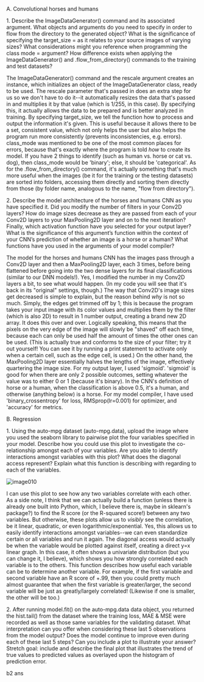 
A. Convolutional horses and humans

1\. Describe the ImageDataGenerator() command and its associated argument. What objects and arguments do you need to specify in order to flow from the directory to the generated object? What is the significance of specifying the target_size = as it relates to your source images of varying sizes? What considerations might you reference when programming the class mode = argument? How difference exists when applying the ImageDataGenerator() and .flow_from_directory() commands to the training and test datasets?

The ImageDataGenerator() command and the rescale argument creates an instance, which initializes an object of the ImageDataGenerator class, ready to be used. The rescale parameter that's passed in does an extra step for us so we don't have to do it--it automatically resizes the data that's passed in and multiplies it by that value (which is 1/255, in this case). By specifying this, it actually allows the data to be prepared and is better analyzed in training. By specifying target_size, we tell the function how to process and output the information it's given. This is useful because it allows there to be a set, consistent value, which not only helps the user but also helps the program run more consistently (prevents inconsistencies, e.g. errors). class_mode was mentioned to be one of the most common places for errors, because that's exactly where the program is told *how* to create its model. If you have 2 things to identify (such as human vs. horse or cat vs. dog), then class_mode would be 'binary'; else, it should be 'categorical'. As for the .flow_from_directory() command, it's actually something that's much more useful when the images (be it for the training or the testing datasets) are sorted into folders, accessing them directly and sorting them directly from those (by folder name, analogous to the name, "flow from directory").

2\. Describe the model architecture of the horses and humans CNN as you have specified it. Did you modify the number of filters in your Conv2D layers? How do image sizes decrease as they are passed from each of your Conv2D layers to your MaxPooling2D layer and on to the next iteration? Finally, which activation function have you selected for your output layer? What is the significance of this argument’s function within the context of your CNN’s prediction of whether an image is a horse or a human? What functions have you used in the arguments of your model compiler?

The model for the horses and humans CNN has the images pass through a Conv2D layer and then a MaxPooling2D layer, each 3 times, before being flattened before going into the two dense layers for its final classifications (similar to our DNN models!). Yes, I modified the number in my Conv2D layers a bit, to see what would happen. (In my code you will see that it's back in its "original" settings, though.) The way that Conv2D's image sizes get decreased is simple to explain, but the reason behind *why* is not so much. Simply, the edges get trimmed off by 1; this is because the program takes your input image with its color values and multiplies them by the filter (which is also 2D) to result in 1 number output, creating a brand new 2D array. It does this over and over. Logically speaking, this means that the pixels on the very edge of the image will slowly be "shaved" off each time, because each can only be used half the amount of times the other ones can be used. (This is actually true and conforms to the size of your filter; try it out yourself! You can see it by running a print statement to activate only when a certain cell, such as the edge cell, is used.) On the other hand, the MaxPooling2D layer essentially halves the lengths of the image, effectively quartering the image size. For my output layer, I used 'sigmoid'. 'sigmoid' is good for when there are only 2 possible outcomes, setting whatever the value was to either 0 or 1 (because it's binary). In the CNN's definition of horse or a human, when the classification is above 0.5, it's a human, and otherwise (anything below) is a horse. For my model compiler, I have used 'binary_crossentropy' for loss, RMSprop(lr=0.001) for optimizer, and 'accuracy' for metrics.

B. Regression

1\. Using the auto-mpg dataset (auto-mpg.data), upload the image where you used the seaborn library to pairwise plot the four variables specified in your model. Describe how you could use this plot to investigate the co-relationship amongst each of your variables. Are you able to identify interactions amongst variables with this plot? What does the diagonal access represent? Explain what this function is describing with regarding to each of the variables.

![image010](https://github.com/dshuangg/responses/raw/master/image010.png)

I can use this plot to see how any two variables correlate with each other. As a side note, I think that we can actually build a function (unless there is already one built into Python, which, I believe there is, maybe in sklearn's package?) to find the R score (or the R-squared score!) between any two variables. But otherwise, these plots allow us to *visibly* see the correlation, be it linear, quadratic, or even logarithmic/exponential. Yes, this allows us to easily identify interactions amongst variables--we can even standardize certain or all variables and run it again. The diagonal access would actually be when the variable would be plotted against itself, creating a direct y=x linear graph. In this case, it often shows a univariate distribution (but you can change it, I believe), which shows you how strongly correlated each variable is to the others. This function describes how useful each variable can be to determine another variable. For example, if the first variable and second variable have an R score of +.99, then you could pretty much almost guarantee that when the first variable is greater/larger, the second variable will be just as greatly/largely correlated! (Likewise if one is smaller, the other will be too.)

2\. After running model.fit() on the auto-mpg.data data object, you returned the hist.tail() from the dataset where the training loss, MAE & MSE were recorded as well as those same variables for the validating dataset. What interpretation can you offer when considering these last 5 observations from the model output? Does the model continue to improve even during each of these last 5 steps? Can you include a plot to illustrate your answer? Stretch goal: include and describe the final plot that illustrates the trend of true values to predicted values as overlayed upon the histogram of prediction error.

b2 ans

